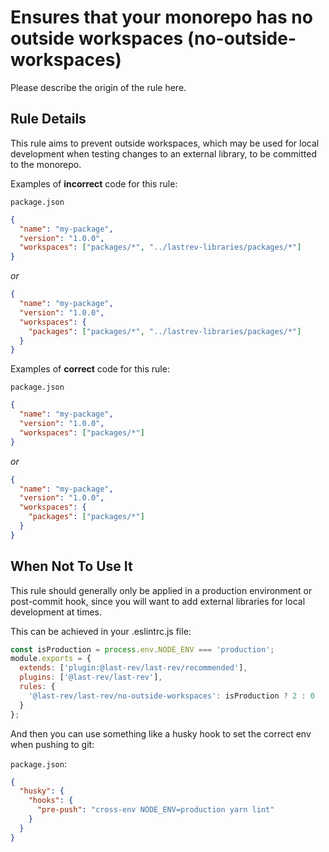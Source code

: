 # Ensures that your monorepo has no outside workspaces (no-outside-workspaces)

Please describe the origin of the rule here.

## Rule Details

This rule aims to prevent outside workspaces, which may be used for local development when testing changes to an external library, to be committed to the monorepo.

Examples of **incorrect** code for this rule:

`package.json`

```json
{
  "name": "my-package",
  "version": "1.0.0",
  "workspaces": ["packages/*", "../lastrev-libraries/packages/*"]
}
```

_or_

```json
{
  "name": "my-package",
  "version": "1.0.0",
  "workspaces": {
    "packages": ["packages/*", "../lastrev-libraries/packages/*"]
  }
}
```

Examples of **correct** code for this rule:

`package.json`

```json
{
  "name": "my-package",
  "version": "1.0.0",
  "workspaces": ["packages/*"]
}
```

_or_

```json
{
  "name": "my-package",
  "version": "1.0.0",
  "workspaces": {
    "packages": ["packages/*"]
  }
}
```

## When Not To Use It

This rule should generally only be applied in a production environment or post-commit hook, since you will want to add external libraries for local development at times.

This can be achieved in your .eslintrc.js file:

```js
const isProduction = process.env.NODE_ENV === 'production';
module.exports = {
  extends: ['plugin:@last-rev/last-rev/recommended'],
  plugins: ['@last-rev/last-rev'],
  rules: {
    '@last-rev/last-rev/no-outside-workspaces': isProduction ? 2 : 0
  }
};
```

And then you can use something like a husky hook to set the correct env when pushing to git:

`package.json`:

```json
{
  "husky": {
    "hooks": {
      "pre-push": "cross-env NODE_ENV=production yarn lint"
    }
  }
}
```

